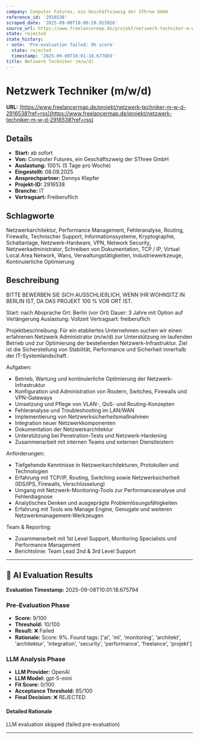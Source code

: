 ```yaml
---
company: Computer Futures, ein Geschäftszweig der SThree GmbH
reference_id: '2916538'
scraped_date: '2025-09-08T10:00:10.915926'
source_url: https://www.freelancermap.de/projekt/netzwerk-techniker-m-w-d-2916538?ref=rss
state: rejected
state_history:
- note: 'Pre-evaluation failed: 9% score'
  state: rejected
  timestamp: '2025-09-08T10:01:18.677603'
title: Netzwerk Techniker (m/w/d)
---
```



# Netzwerk Techniker (m/w/d)
**URL:** [https://www.freelancermap.de/projekt/netzwerk-techniker-m-w-d-2916538?ref=rss](https://www.freelancermap.de/projekt/netzwerk-techniker-m-w-d-2916538?ref=rss)
## Details
- **Start:** ab sofort
- **Von:** Computer Futures, ein Geschäftszweig der SThree GmbH
- **Auslastung:** 100% (5 Tage pro Woche)
- **Eingestellt:** 08.09.2025
- **Ansprechpartner:** Dennys Klepfer
- **Projekt-ID:** 2916538
- **Branche:** IT
- **Vertragsart:** Freiberuflich

## Schlagworte
Netzwerkarchitektur, Performance Management, Fehleranalyse, Routing, Firewalls, Technischer Support, Informationssysteme, Kryptographie, Schaltanlage, Netzwerk-Hardware, VPN, Network Security, Netzwerkadministrator, Schreiben von Dokumentation, TCP / IP, Virtual Local Area Network, Wans, Verwaltungstätigkeiten, Industriewerkzeuge, Kontinuierliche Optimierung

## Beschreibung
BITTE BEWERBEN SIE SICH AUSSCHLIEßLICH, WENN IHR WOHNSITZ IN BERLIN IST, DA DAS PROJEKT 100 % VOR ORT IST.

Start: nach Absprache
Ort: Berlin (vor Ort)
Dauer: 3 Jahre mit Option auf Verlängerung
Auslastung: Vollzeit
Vertragsart: freiberuflich

Projektbeschreibung:
Für ein etabliertes Unternehmen suchen wir einen erfahrenen Netzwerk Administrator (m/w/d) zur Unterstützung im laufenden Betrieb und zur Optimierung der bestehenden Netzwerk-Infrastruktur. Ziel ist die Sicherstellung von Stabilität, Performance und Sicherheit innerhalb der IT-Systemlandschaft.

Aufgaben:
- Betrieb, Wartung und kontinuierliche Optimierung der Netzwerk-Infrastruktur
- Konfiguration und Administration von Routern, Switches, Firewalls und VPN-Gateways
- Umsetzung und Pflege von VLAN-, QoS- und Routing-Konzepten
- Fehleranalyse und Troubleshooting im LAN/WAN
- Implementierung von Netzwerksicherheitsmaßnahmen
- Integration neuer Netzwerkkomponenten
- Dokumentation der Netzwerkarchitektur
- Unterstützung bei Penetration-Tests und Netzwerk-Hardening
- Zusammenarbeit mit internen Teams und externen Dienstleistern

Anforderungen:
- Tiefgehende Kenntnisse in Netzwerkarchitekturen, Protokollen und Technologien
- Erfahrung mit TCP/IP, Routing, Switching sowie Netzwerksicherheit (IDS/IPS, Firewalls, Verschlüsselung)
- Umgang mit Netzwerk-Monitoring-Tools zur Performanceanalyse und Fehlerdiagnose
- Analytisches Denken und ausgeprägte Problemlösungsfähigkeiten
- Erfahrung mit Tools wie Manage Engine, Genugate und weiteren Netzwerkmanagement-Werkzeugen

Team & Reporting:
- Zusammenarbeit mit 1st Level Support, Monitoring Specialists und Performance Management
- Berichtslinie: Team Lead 2nd & 3rd Level Support

---

## 🤖 AI Evaluation Results

**Evaluation Timestamp:** 2025-09-08T10:01:18.675794

### Pre-Evaluation Phase
- **Score:** 9/100
- **Threshold:** 10/100
- **Result:** ❌ Failed
- **Rationale:** Score: 9%. Found tags: ['ai', 'ml', 'monitoring', 'architekt', 'architektur', 'integration', 'security', 'performance', 'freelance', 'projekt']

### LLM Analysis Phase
- **LLM Provider:** OpenAI
- **LLM Model:** gpt-5-mini
- **Fit Score:** 0/100
- **Acceptance Threshold:** 85/100
- **Final Decision:** ❌ REJECTED

#### Detailed Rationale
LLM evaluation skipped (failed pre-evaluation)

---
